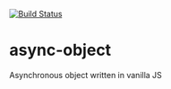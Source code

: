 [![Build Status](https://travis-ci.org/petlack/async-object.svg?branch=development)](https://travis-ci.org/petlack/async-object.svg?branch=development)

# async-object
Asynchronous object written in vanilla JS
